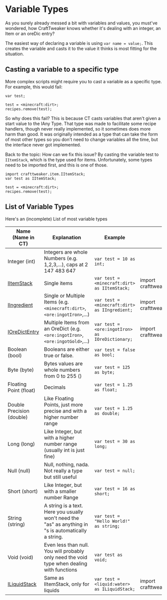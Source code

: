 # Variable Types

As you surely already messed a bit with variables and values, you must've wondered, how CraftTweaker knows whether it's dealing with an integer, an Item or an oreDic entry?

The easiest way of declaring a variable is using ```var name = value;```. 
This  creates the variable and casts it to the value it thinks is most fitting for the situation.

## Casting a variable to a specific type

More complex scripts might require you to cast a variable as a specific type.
For example, this would fail:

```
var test;

test = <minecraft:dirt>;
recipes.remove(test);
```

So why does this fail?
This is because CT casts variables that aren't given a start value to the IAny Type.
That type was made to facilitate some recipe handlers, though never really implemented, so it sometimes does more harm than good. It was originally intended as a type that can take the form of most other types so you don't need to change variables all the time, but the interface never got implemented.

Back to the topic:
How can we fix this issue? By casting the variable test to ```IItemStack```, which is the type used for items.
Unfortunately, some types need to be imported first, and this is one of those.

```
import crafttweaker.item.IItemStack;
var test as IItemStack;

test = <minecraft:dirt>;
recipes.remove(test);
```

## List of Variable Types

Here's an (incomplete) List of most variable types

| Name (Name in CT)                                     | Explanation                                                                                                 | Example                                        | Import                                   |
|-------------------------------------------------------|-------------------------------------------------------------------------------------------------------------|------------------------------------------------|------------------------------------------|
| Integer (int)                                         | Integers are whole Numbers (e.g. 1,2,3,...), caps at 2 147 483 647                                          | `var test = 10 as int;`                        |                                          |
| [IItemStack](/Vanilla/Items/IItemStack)               | Single items                                                                                                | `var test = <minecraft:dirt> as IItemStack;`   | import crafttweaker.item.IItemStack;     |
| [IIngredient](/Vanilla/Variable_Types/Variable_Types) | Single or Multiple Items (e.g. `<minecraft:dirt>`, `<ore:ingotIron>`,...)                                   | `var test = <minecraft:dirt> as IIngredient;`  | import crafttweaker.item.IIngredient;    |
| [IOreDictEntry](/Vanilla/OreDict)                     | Multiple Items from an OreDict (e.g. `<ore:ingotIron>`, `<ore:ingotGold>`,...)                              | `var test = <ore:ingotIron> as IOreDictionary;`| import crafttweaker.oredict.IOreDictEntry|
| Boolean (bool)                                        | Booleans are either true or false.                                                                          | `var test = false as bool;`                    |                                          |
| Byte (byte)                                           | Bytes values are whole numbers from 0 to 255 ()                                                             | `var test = 125 as byte;`                      |                                          |
| Floating Point (float)                                | Decimals                                                                                                    | `var test = 1.25 as float;`                    |                                          |
| Double Precision (double)                             | Like Floating Points, just more precise and with a higher number range                                      | `var test = 1.25 as double;`                   |                                          |
| Long (long)                                           | Like Integer, but with a higher number range (usually int is just fine)                                     | `var test = 30 as long;`                       |                                          |
| Null (null)                                           | Null, nothing, nada. Not really a type but still useful                                                     | `var test = null;`                             |                                          |
| Short (short)                                         | Like Integer, but with a smaller number Range                                                               | `var test = 16 as short;`                      |                                          |
| String (string)                                       | A string is a text. Here you usually won't need the "as" as anything in "s is automatically a string.       | `var test = "Hello World!" as string;`         |                                          |
| Void (void)                                           | Even less than null. You will probably only need the void type when dealing with functions                  | `var test as void;`                            |                                          |
| [ILiquidStack](/Vanilla/Liquids/ILiquidStack)         | Same as IItemStack, only for liquids                                                                        | `var test = <liquid:water> as ILiquidStack;`   | import crafttweaker.liquid.ILiquidStack; |